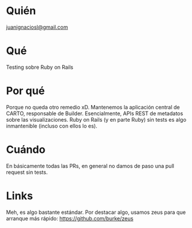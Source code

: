 # Quién
juanignaciosl@gmail.com
# Qué
Testing sobre Ruby on Rails
# Por qué
Porque no queda otro remedio xD. Mantenemos la aplicación central de CARTO, responsable de Builder. Esencialmente, APIs REST de metadatos sobre las visualizaciones. Ruby on Rails (y en parte Ruby) sin tests es algo inmantenible (incluso con ellos lo es).
# Cuándo
En básicamente todas las PRs, en general no damos de paso una pull request sin tests.
# Links
Meh, es algo bastante estándar. Por destacar algo, usamos zeus para que arranque más rápido: https://github.com/burke/zeus
